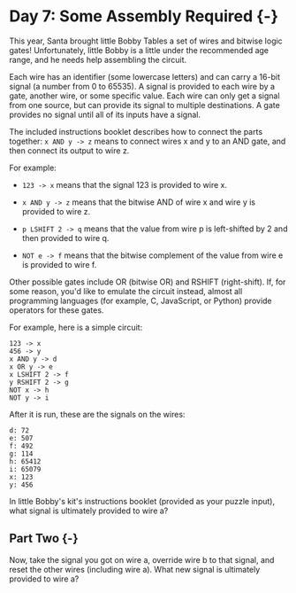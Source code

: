 # Day 7: Some Assembly Required {-}

This year, Santa brought little Bobby Tables a set of wires and bitwise logic
gates! Unfortunately, little Bobby is a little under the recommended age range,
and he needs help assembling the circuit.

Each wire has an identifier (some lowercase letters) and can carry a 16-bit
signal (a number from 0 to 65535). A signal is provided to each wire by a gate,
another wire, or some specific value. Each wire can only get a signal from one
source, but can provide its signal to multiple destinations. A gate provides no
signal until all of its inputs have a signal.

The included instructions booklet describes how to connect the parts together:
`x AND y -> z` means to connect wires x and y to an AND gate, and then connect
its output to wire z.

For example:

+ `123 -> x` means that the signal 123 is provided to wire x.

+ `x AND y -> z` means that the bitwise AND of wire x and wire y is provided to
  wire z.

+ `p LSHIFT 2 -> q` means that the value from wire p is left-shifted by 2 and
  then provided to wire q.

+ `NOT e -> f` means that the bitwise complement of the value from wire e is
  provided to wire f.

Other possible gates include OR (bitwise OR) and RSHIFT (right-shift). If, for
some reason, you'd like to emulate the circuit instead, almost all programming
languages (for example, C, JavaScript, or Python) provide operators for these
gates.

For example, here is a simple circuit:

    123 -> x
    456 -> y
    x AND y -> d
    x OR y -> e
    x LSHIFT 2 -> f
    y RSHIFT 2 -> g
    NOT x -> h
    NOT y -> i

After it is run, these are the signals on the wires:

    d: 72
    e: 507
    f: 492
    g: 114
    h: 65412
    i: 65079
    x: 123
    y: 456

In little Bobby's kit's instructions booklet (provided as your puzzle input),
what signal is ultimately provided to wire a?

## Part Two {-}

Now, take the signal you got on wire a, override wire b to that signal, and
reset the other wires (including wire a). What new signal is ultimately provided
to wire a?

